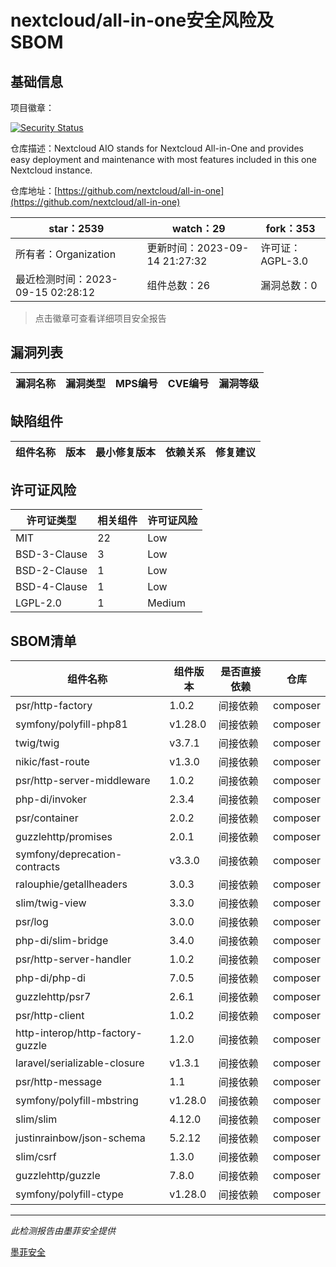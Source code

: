 # nextcloud/all-in-one安全风险及SBOM

## 基础信息

项目徽章：

[![Security Status](https://www.murphysec.com/platform3/v31/badge/1702388727979753472.svg)](https://www.murphysec.com/console/report/1691515638463221760/1702388727979753472)

仓库描述：Nextcloud AIO stands for Nextcloud All-in-One and provides easy deployment and maintenance with most features included in this one Nextcloud instance.

仓库地址：[https://github.com/nextcloud/all-in-one](https://github.com/nextcloud/all-in-one)

| star：2539 | watch：29 | fork：353 |
| ----------- | -------------- | ------------ |
| 所有者：Organization | 更新时间：2023-09-14 21:27:32 | 许可证：AGPL-3.0 |
| 最近检测时间：2023-09-15 02:28:12 | 组件总数：26 | 漏洞总数：0 |

> 点击徽章可查看详细项目安全报告



## 漏洞列表

| 漏洞名称 | 漏洞类型 | MPS编号 | CVE编号 | 漏洞等级 |
| ------- | ------ | ------- | ------ | ----- |





## 缺陷组件

| 组件名称 | 版本 | 最小修复版本 | 依赖关系 | 修复建议 |
| -------- | ---- | ------------ | -------- | -------- |





## 许可证风险

| 许可证类型 | 相关组件 | 许可证风险 |
| ---------- | -------- | ---------- |
|MIT|22|Low|
|BSD-3-Clause|3|Low|
|BSD-2-Clause|1|Low|
|BSD-4-Clause|1|Low|
|LGPL-2.0|1|Medium|




## SBOM清单

| 组件名称 | 组件版本 | 是否直接依赖 | 仓库 |
| -------- | -------- | ------------ | ---- |
|psr/http-factory|1.0.2|间接依赖|composer|
|symfony/polyfill-php81|v1.28.0|间接依赖|composer|
|twig/twig|v3.7.1|间接依赖|composer|
|nikic/fast-route|v1.3.0|间接依赖|composer|
|psr/http-server-middleware|1.0.2|间接依赖|composer|
|php-di/invoker|2.3.4|间接依赖|composer|
|psr/container|2.0.2|间接依赖|composer|
|guzzlehttp/promises|2.0.1|间接依赖|composer|
|symfony/deprecation-contracts|v3.3.0|间接依赖|composer|
|ralouphie/getallheaders|3.0.3|间接依赖|composer|
|slim/twig-view|3.3.0|间接依赖|composer|
|psr/log|3.0.0|间接依赖|composer|
|php-di/slim-bridge|3.4.0|间接依赖|composer|
|psr/http-server-handler|1.0.2|间接依赖|composer|
|php-di/php-di|7.0.5|间接依赖|composer|
|guzzlehttp/psr7|2.6.1|间接依赖|composer|
|psr/http-client|1.0.2|间接依赖|composer|
|http-interop/http-factory-guzzle|1.2.0|间接依赖|composer|
|laravel/serializable-closure|v1.3.1|间接依赖|composer|
|psr/http-message|1.1|间接依赖|composer|
|symfony/polyfill-mbstring|v1.28.0|间接依赖|composer|
|slim/slim|4.12.0|间接依赖|composer|
|justinrainbow/json-schema|5.2.12|间接依赖|composer|
|slim/csrf|1.3.0|间接依赖|composer|
|guzzlehttp/guzzle|7.8.0|间接依赖|composer|
|symfony/polyfill-ctype|v1.28.0|间接依赖|composer|


------

*此检测报告由墨菲安全提供*

[墨菲安全](www.murphysec.com)